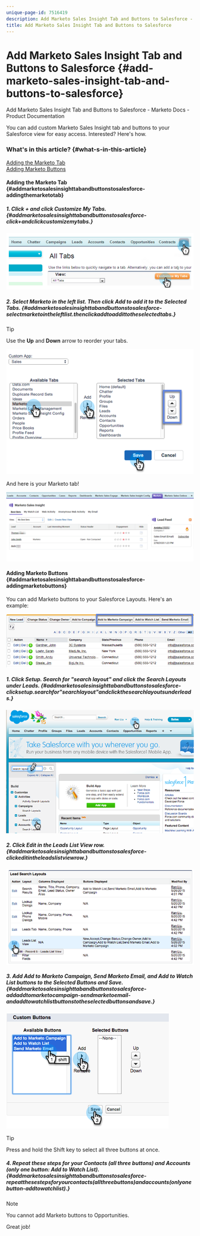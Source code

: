 ```yaml
---
unique-page-id: 7516419
description: Add Marketo Sales Insight Tab and Buttons to Salesforce - Marketo Docs - Product Documentation
title: Add Marketo Sales Insight Tab and Buttons to Salesforce
---
```


# Add Marketo Sales Insight Tab and Buttons to Salesforce {#add-marketo-sales-insight-tab-and-buttons-to-salesforce}

Add Marketo Sales Insight Tab and Buttons to Salesforce - Marketo Docs - Product Documentation

You can add custom Marketo Sales Insight tab and buttons to your Salesforce view for easy access. Interested? Here's how.

### What's in this article? {#what-s-in-this-article}

[Adding the Marketo Tab](#addmarketosalesinsighttabandbuttonstosalesforce-addingthemarketotab)  
[Adding Marketo Buttons](#addmarketosalesinsighttabandbuttonstosalesforce-addingmarketobuttons)

#### Adding the Marketo Tab  {#addmarketosalesinsighttabandbuttonstosalesforce-addingthemarketotab}

##### 1. Click + and click Customize My Tabs. {#addmarketosalesinsighttabandbuttonstosalesforce-click+andclickcustomizemytabs.}

![](assets/image2014-9-24-17-3a38-3a25.png)

##### 2. Select Marketo in the left list. Then click Add to add it to the Selected Tabs. {#addmarketosalesinsighttabandbuttonstosalesforce-selectmarketointheleftlist.thenclickaddtoaddittotheselectedtabs.}

>[!TIP]
>
>Use the **Up** and **Down** arrow to reorder your tabs.

![](assets/image2015-5-27-13-3a42-3a59.png)

And here is your Marketo tab!

![](assets/three.png) 

#### Adding Marketo Buttons {#addmarketosalesinsighttabandbuttonstosalesforce-addingmarketobuttons}

You can add Marketo buttons to your Salesforce Layouts. Here's an example:

![](assets/image2015-5-26-17-3a7-3a18.png)

##### 1. Click Setup. Search for "search layout" and click the Search Layouts under Leads. {#addmarketosalesinsighttabandbuttonstosalesforce-clicksetup.searchfor"searchlayout"andclickthesearchlayoutsunderleads.}

![](assets/image2015-5-26-14-3a59-3a53.png)

##### 2. Click Edit in the Leads List View row. {#addmarketosalesinsighttabandbuttonstosalesforce-clickeditintheleadslistviewrow.}

![](assets/image2015-5-26-16-3a7-3a24.png)

##### 3. Add Add to Marketo Campaign, Send Marketo Email, and Add to Watch List buttons to the Selected Buttons and Save. {#addmarketosalesinsighttabandbuttonstosalesforce-addaddtomarketocampaign-sendmarketoemail-andaddtowatchlistbuttonstotheselectedbuttonsandsave.}

![](assets/image2015-5-26-16-3a59-3a34.png)

>[!TIP]
>
>Press and hold the Shift key to select all three buttons at once.

##### 4. Repeat these steps for your Contacts (all three buttons) and Accounts (only one button: Add to Watch List).  {#addmarketosalesinsighttabandbuttonstosalesforce-repeatthesestepsforyourcontacts(allthreebuttons)andaccounts(onlyonebutton-addtowatchlist).}

>[!NOTE]
>
>You cannot add Marketo buttons to Opportunities.

Great job!
